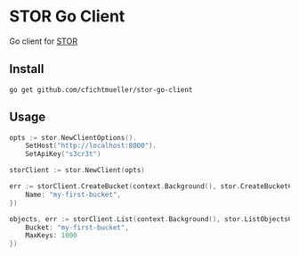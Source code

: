 # STOR Go Client

Go client for [STOR](https://github.com/cfichtmueller/stor)

## Install

`go get github.com/cfichtmueller/stor-go-client`

## Usage

```go
opts := stor.NewClientOptions().
    SetHost("http://localhost:8000").
    SetApiKey("s3cr3t")

storClient := stor.NewClient(opts)

err := storClient.CreateBucket(context.Background(), stor.CreateBucketCommand{
    Name: "my-first-bucket",
})

objects, err := storClient.List(context.Background(), stor.ListObjectsCommand{
    Bucket: "my-first-bucket",
    MaxKeys: 1000
})
```